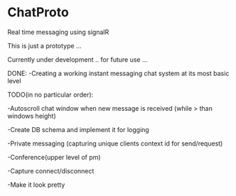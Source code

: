 ChatProto
=========

Real time messaging using signalR

This is just a prototype ... 

Currently under development .. for future use ...

DONE:
-Creating a working instant messaging chat system at its most basic level

TODO(in no particular order):

-Autoscroll chat window when new message is received (while > than windows height)

-Create DB schema and implement it for logging

-Private messaging (capturing unique clients context id for send/request)

-Conference(upper level of pm)

-Capture connect/disconnect

-Make it look pretty

